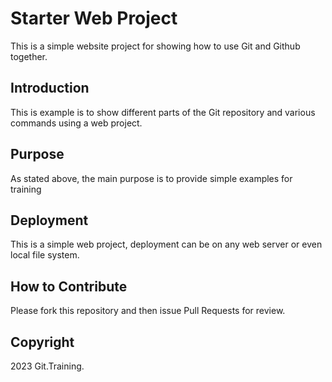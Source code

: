 # Starter Web Project

This is a simple website project for showing how to use Git and Github together.

## Introduction

This is example is to show different parts of the Git repository and various commands using a web project.

## Purpose

As stated above, the main purpose is to provide simple examples for training

## Deployment

This is a simple web project, deployment can be on any web server or even local file system.

## How to Contribute

Please fork this repository and then issue Pull Requests for review.

## Copyright

2023 Git.Training.